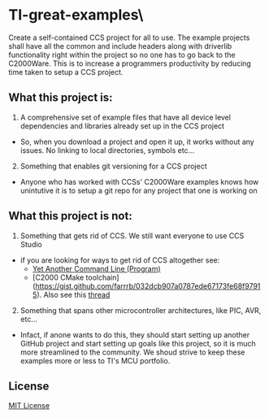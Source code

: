 # TI-great-examples\
Create a self-contained CCS project for all to use. The example projects shall have all the common and include headers along with driverlib functionality right within the project so no one has to go back to the C2000Ware. This is to increase a programmers productivity by reducing time taken to setup a CCS project.

## What this project is:
1. A comprehensive set of example files that have all device level dependencies and libraries already set up in the CCS project
  - So, when you download a project and open it up, it works without any issues. No linking to local directories, symbols etc...
2. Something that enables git versioning for a CCS project
  - Anyone who has worked with CCSs' C2000Ware examples knows how unintutive it is to setup a git repo for any project that one is working on
  
## What this project is not:
1. Something that gets rid of CCS. We still want everyone to use CCS Studio
  - if you are looking for ways to get rid of CCS altogether see: 
    - [Yet Another Command Line (Program)](https://github.com/NicolasRodriguez676/yacl)
    - [C2000 CMake toolchain] (https://gist.github.com/farrrb/032dcb907a0787ede67173fe68f97915). Also see this [thread](https://www.reddit.com/r/embedded/comments/s6r1vn/what_is_cmake_and_how_do_i_use_it_to_ease/)
2. Something that spans other microcontroller architectures, like PIC, AVR, etc... 
  - Infact, if anone wants to do this, they should start setting up another GitHub project and start setting up goals like this project, so it is much more streamlined to the community. We shoud strive to keep these examples more or less to TI's MCU portfolio.

## License

[MIT License](LICENSE)
